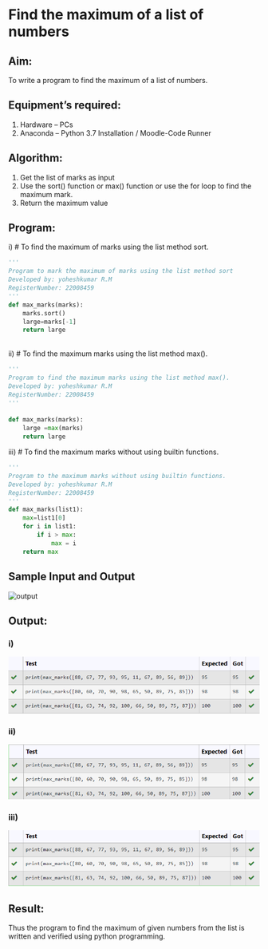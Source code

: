 # Find the maximum of a list of numbers
## Aim:
To write a program to find the maximum of a list of numbers.
## Equipment’s required:
1.	Hardware – PCs
2.	Anaconda – Python 3.7 Installation / Moodle-Code Runner
## Algorithm:
1.	Get the list of marks as input
2.	Use the sort() function or max() function or use the for loop to find the maximum mark.
3.	Return the maximum value
## Program:

i)	# To find the maximum of marks using the list method sort.
```Python
''' 
Program to mark the maximum of marks using the list method sort
Developed by: yoheshkumar R.M
RegisterNumber: 22008459
'''
def max_marks(marks):
    marks.sort()
    large=marks[-1]
    return large



```

ii)	# To find the maximum marks using the list method max().
```python
''' 
Program to find the maximum marks using the list method max().
Developed by: yoheshkumar R.M
RegisterNumber: 22008459
'''

def max_marks(marks):
    large =max(marks)
    return large
```




iii) # To find the maximum marks without using builtin functions.
```Python
''' 
Program to the maximum marks without using builtin functions.
Developed by: yoheshkumar R.M
RegisterNumber: 22008459
'''
def max_marks(list1):
    max=list1[0]
    for i in list1:
        if i > max:
            max = i
    return max


```
## Sample Input and Output
![output](./img/max_marks1.jpg) 

## Output:
### i)
![output](./out1.png)

### ii)
![output](./out2.png)

### iii)
![output](./out3.png)

## Result:
Thus the program to find the maximum of given numbers from the list is written and verified using python programming.